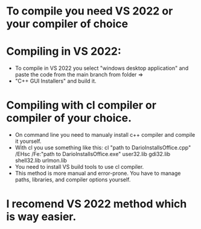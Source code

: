 # To compile you need VS 2022 or your compiler of choice
# Compiling in VS 2022:
 - To compile in VS 2022 you select "windows desktop application" and paste the code from the main branch from folder =>
 - "C++ GUI Installers" and build it.
# Compiling with cl compiler or compiler of your choice.
 - On command line you need to manualy install c++ compiler and compile it yourself.
 - With cl you use something like this: cl "path to DarioInstallsOffice.cpp" /EHsc /Fe:"path to DarioInstallsOffice.exe" user32.lib gdi32.lib shell32.lib urlmon.lib
 - You need to install VS build tools to use cl compiler.
 - This method is more manual and error-prone. You have to manage paths, libraries, and compiler options yourself.
# I recomend VS 2022 method which is way easier.
